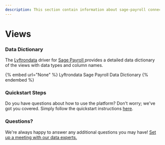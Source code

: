 ```yaml
---
description: This section contain information about sage-payroll connector views information
---
```


# Views

### Data Dictionary

The [Lyftrondata](https://www.lyftrondata.com/) driver for [Sage Payroll](None/)[ ](https://www.lyftrondata.com/integration/sage-payroll/)provides a detailed data dictionary of the views with data types and column names.

{% embed url="None" %}
Lyftrondata Sage Payroll Data Dictionary
{% endembed %}

### Quickstart Steps

Do you have questions about how to use the platform? Don't worry; we've got you covered. Simply follow the quickstart instructions [here](../README.md).

### Questions? <a href="#questions" id="questions"></a>

We're always happy to answer any additional questions you may have! [Set up a meeting with our data experts.](https://www.lyftrondata.com/book-a-meeting/)


